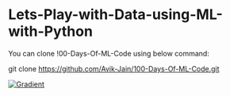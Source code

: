 # Lets-Play-with-Data-using-ML-with-Python

You can clone !00-Days-Of-ML-Code using below command:

git clone https://github.com/Avik-Jain/100-Days-Of-ML-Code.git

[![Gradient](https://assets.paperspace.io/img/gradient-badge.svg)](https://console.paperspace.com/github.com/SarahShafqat/Lets-Play-with-Data-using-ML-with-Python/blob/57b450c789b4256d9a66754f5cc42ad82ef57bf2/ML%20Code%20Exercises/30-12-20%20Lets%20Play%20ML/Data%20Preprocessing.ipynb)
